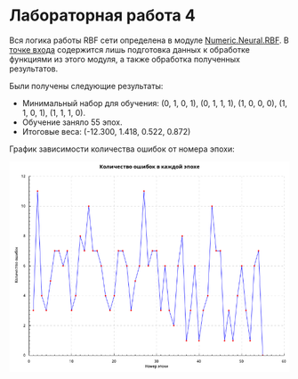 # Лабораторная работа 4

Вся логика работы RBF сети определена в модуле [Numeric.Neural.RBF](src/Numeric/Neural/RBf.hs).
В [точке входа](app/Main.hs) содержится лишь подготовка данных к обработке функциями из этого модуля,
а также обработка полученных результатов.

Были получены следующие результаты:

* Минимальный набор для обучения: (0, 1, 0, 1), (0, 1, 1, 1), (1, 0, 0, 0), (1, 1, 0, 1), (1, 1, 1, 0).
* Обучение заняло 55 эпох.
* Итоговые веса: (-12.300, 1.418, 0.522, 0.872)

График зависимости количества ошибок от номера эпохи:

![plot](images/plot.png)
